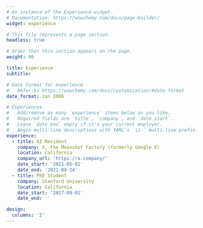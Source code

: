 ```yaml
---
# An instance of the Experience widget.
# Documentation: https://wowchemy.com/docs/page-builder/
widget: experience

# This file represents a page section.
headless: true

# Order that this section appears on the page.
weight: 90

title: Experience
subtitle:

# Date format for experience
#   Refer to https://wowchemy.com/docs/customization/#date-format
date_format: Jan 2006

# Experiences.
#   Add/remove as many `experience` items below as you like.
#   Required fields are `title`, `company`, and `date_start`.
#   Leave `date_end` empty if it's your current employer.
#   Begin multi-line descriptions with YAML's `|2-` multi-line prefix.
experience:
  - title: AI Resident
    company: X, the Moonshot Factory (formerly Google X)
    location: California
    company_url: 'https://x.company/'
    date_start: '2021-05-01'
    date_end: '2021-09-24'
  - title: PhD Student
    company: Stanford University
    location: California
    date_start: '2017-09-01'
    date_end: ''

design:
  columns: '2'
---
```

